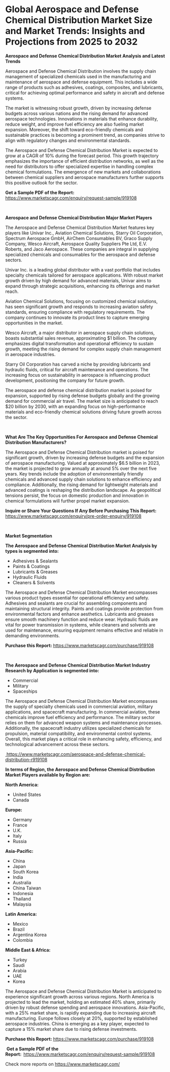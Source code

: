 <p><h1>Global Aerospace and Defense Chemical Distribution Market Size and Market Trends: Insights and Projections from 2025 to 2032</h1></p><p><strong>Aerospace and Defense Chemical Distribution Market Analysis and Latest Trends</strong></p>
<p><p>Aerospace and Defense Chemical Distribution involves the supply chain management of specialized chemicals used in the manufacturing and maintenance of aerospace and defense equipment. This includes a wide range of products such as adhesives, coatings, composites, and lubricants, critical for achieving optimal performance and safety in aircraft and defense systems.</p><p>The market is witnessing robust growth, driven by increasing defense budgets across various nations and the rising demand for advanced aerospace technologies. Innovations in materials that enhance durability, reduce weight, and improve fuel efficiency are also fueling market expansion. Moreover, the shift toward eco-friendly chemicals and sustainable practices is becoming a prominent trend, as companies strive to align with regulatory changes and environmental standards.</p><p>The Aerospace and Defense Chemical Distribution Market is expected to grow at a CAGR of 10% during the forecast period. This growth trajectory emphasizes the importance of efficient distribution networks, as well as the need for distributors to offer specialized expertise in handling complex chemical formulations. The emergence of new markets and collaborations between chemical suppliers and aerospace manufacturers further supports this positive outlook for the sector.</p></p>
<p><strong>Get a Sample PDF of the Report:&nbsp;</strong> <a href="https://www.marketscagr.com/enquiry/request-sample/919108?utm_campaign=3120&utm_medium=2&utm_source=Github&utm_content=ia&utm_term=07032025&utm_id=aerospace-and-defense-chemical-distribution">https://www.marketscagr.com/enquiry/request-sample/919108</a></p>
<p>&nbsp;</p>
<p><strong>Aerospace and Defense Chemical Distribution Major Market Players</strong></p>
<p><p>The Aerospace and Defense Chemical Distribution Market features key players like Univar Inc., Aviation Chemical Solutions, Starry Oil Corporation, Spectrum Aerospace GmbH, AirChem Consumables BV, Graco Supply Company, Wesco Aircraft, Aerospace Quality Suppliers Pte Ltd, E.V. Roberts, and Jaco Aerospace. These companies are integral in supplying specialized chemicals and consumables for the aerospace and defense sectors.</p><p>Univar Inc. is a leading global distributor with a vast portfolio that includes specialty chemicals tailored for aerospace applications. With robust market growth driven by high demand for advanced materials, Univar aims to expand through strategic acquisitions, enhancing its offerings and market reach.</p><p>Aviation Chemical Solutions, focusing on customized chemical solutions, has seen significant growth and responds to increasing aviation safety standards, ensuring compliance with regulatory requirements. The company continues to innovate its product lines to capture emerging opportunities in the market.</p><p>Wesco Aircraft, a major distributor in aerospace supply chain solutions, boasts substantial sales revenue, approximating $1 billion. The company emphasizes digital transformation and operational efficiency to sustain growth, meeting the rising demand for complex supply chain management in aerospace industries.</p><p>Starry Oil Corporation has carved a niche by providing lubricants and hydraulic fluids, critical for aircraft maintenance and operations. The increasing focus on sustainability in aerospace is influencing product development, positioning the company for future growth.</p><p>The aerospace and defense chemical distribution market is poised for expansion, supported by rising defense budgets globally and the growing demand for commercial air travel. The market size is anticipated to reach $20 billion by 2030, with an expanding focus on high-performance materials and eco-friendly chemical solutions driving future growth across the sector.</p></p>
<p>&nbsp;</p>
<p><strong>What Are The Key Opportunities For Aerospace and Defense Chemical Distribution Manufacturers?</strong></p>
<p><p>The Aerospace and Defense Chemical Distribution market is poised for significant growth, driven by increasing defense budgets and the expansion of aerospace manufacturing. Valued at approximately $6.5 billion in 2023, the market is projected to grow annually at around 5% over the next five years. Key trends include the adoption of environmentally friendly chemicals and advanced supply chain solutions to enhance efficiency and compliance. Additionally, the rising demand for lightweight materials and advanced coatings is reshaping the distribution landscape. As geopolitical tensions persist, the focus on domestic production and innovation in chemical formulations will further propel market expansion.</p></p>
<p><strong>Inquire or Share Your Questions If Any Before Purchasing This Report:</strong> <a href="https://www.marketscagr.com/enquiry/pre-order-enquiry/919108?utm_campaign=3120&utm_medium=2&utm_source=Github&utm_content=ia&utm_term=07032025&utm_id=aerospace-and-defense-chemical-distribution">https://www.marketscagr.com/enquiry/pre-order-enquiry/919108</a></p>
<p>&nbsp;</p>
<p><strong>Market Segmentation</strong></p>
<p><strong>The Aerospace and Defense Chemical Distribution Market Analysis by types is segmented into:</strong></p>
<p><ul><li>Adhesives & Sealants</li><li>Paints & Coatings</li><li>Lubricants & Greases</li><li>Hydraulic Fluids</li><li>Cleaners & Solvents</li></ul></p>
<p><p>The Aerospace and Defense Chemical Distribution Market encompasses various product types essential for operational efficiency and safety. Adhesives and sealants are crucial for assembling components and maintaining structural integrity. Paints and coatings provide protection from environmental factors and enhance aesthetics. Lubricants and greases ensure smooth machinery function and reduce wear. Hydraulic fluids are vital for power transmission in systems, while cleaners and solvents are used for maintenance, ensuring equipment remains effective and reliable in demanding environments.</p></p>
<p><strong>Purchase this Report:&nbsp;</strong><a href="https://www.marketscagr.com/purchase/919108?utm_campaign=3120&utm_medium=2&utm_source=Github&utm_content=ia&utm_term=07032025&utm_id=aerospace-and-defense-chemical-distribution">https://www.marketscagr.com/purchase/919108</a></p>
<p>&nbsp;</p>
<p><strong>The Aerospace and Defense Chemical Distribution Market Industry Research by Application is segmented into:</strong></p>
<p><ul><li>Commercial</li><li>Military</li><li>Spaceships</li></ul></p>
<p><p>The Aerospace and Defense Chemical Distribution Market encompasses the supply of specialty chemicals used in commercial aviation, military applications, and spacecraft manufacturing. In commercial aviation, these chemicals improve fuel efficiency and performance. The military sector relies on them for advanced weapon systems and maintenance processes. Additionally, the spacecraft industry utilizes specialized chemicals for propulsion, material compatibility, and environmental control systems. Overall, this market plays a critical role in enhancing safety, efficiency, and technological advancement across these sectors.</p></p>
<p><a href="https://www.marketscagr.com/aerospace-and-defense-chemical-distribution-r919108?utm_campaign=3120&utm_medium=2&utm_source=Github&utm_content=ia&utm_term=07032025&utm_id=aerospace-and-defense-chemical-distribution">&nbsp;https://www.marketscagr.com/aerospace-and-defense-chemical-distribution-r919108</a></p>
<p><strong>In terms of Region, the Aerospace and Defense Chemical Distribution Market Players available by Region are:</strong></p>
<p>
    <p> <strong> North America: </strong>
        <ul>
            <li>United States</li>
            <li>Canada</li>
        </ul>
        </p> 
    <p> <strong> Europe: </strong>
        <ul>
            <li>Germany</li>
            <li>France</li>
            <li>U.K.</li>
            <li>Italy</li>
            <li>Russia</li>
        </ul>
        </p> 
    <p> <strong> Asia-Pacific: </strong>
        <ul>
            <li>China</li>
            <li>Japan</li>
            <li>South Korea</li>
            <li>India</li>
            <li>Australia</li>
            <li>China Taiwan</li>
            <li>Indonesia</li>
            <li>Thailand</li>
            <li>Malaysia</li>
        </ul>
        </p> 
    <p> <strong> Latin America: </strong>
        <ul>
            <li>Mexico</li>
            <li>Brazil</li>
            <li>Argentina Korea</li>
            <li>Colombia</li>
        </ul>
        </p> 
    <p> <strong> Middle East & Africa: </strong>
        <ul>
            <li>Turkey</li>
            <li>Saudi</li>
            <li>Arabia</li>
            <li>UAE</li>
            <li>Korea</li>
        </ul>
    </p>
    </p>
<p><p>The Aerospace and Defense Chemical Distribution Market is anticipated to experience significant growth across various regions. North America is projected to lead the market, holding an estimated 40% share, primarily driven by robust defense spending and aerospace innovations. Asia-Pacific, with a 25% market share, is rapidly expanding due to increasing aircraft manufacturing. Europe follows closely at 20%, supported by established aerospace industries. China is emerging as a key player, expected to capture a 15% market share due to rising defense investments.</p></p>
<p><strong>Purchase this Report: </strong><a href="https://www.marketscagr.com/purchase/919108?utm_campaign=3120&utm_medium=2&utm_source=Github&utm_content=ia&utm_term=07032025&utm_id=aerospace-and-defense-chemical-distribution">https://www.marketscagr.com/purchase/919108</a></p>
<p>&nbsp;<strong>Get a Sample PDF of the Report:&nbsp;&nbsp;</strong><a href="https://www.marketscagr.com/enquiry/request-sample/919108?utm_campaign=3120&utm_medium=2&utm_source=Github&utm_content=ia&utm_term=07032025&utm_id=aerospace-and-defense-chemical-distribution">https://www.marketscagr.com/enquiry/request-sample/919108</a></p>
<p><strong></strong></p>
<p>Check more reports on <a href="https://www.marketscagr.com/?utm_campaign=3120&utm_medium=2&utm_source=Github&utm_content=ia&utm_term=07032025&utm_id=aerospace-and-defense-chemical-distribution">https://www.marketscagr.com/</a></p>